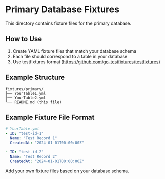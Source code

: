 # Primary Database Fixtures

This directory contains fixture files for the primary database.

## How to Use

1. Create YAML fixture files that match your database schema
2. Each file should correspond to a table in your database
3. Use testfixtures format (https://github.com/go-testfixtures/testfixtures)

## Example Structure

```
fixtures/primary/
├── YourTable1.yml
├── YourTable2.yml
└── README.md (this file)
```

## Example Fixture File Format

```yaml
# YourTable.yml
- ID: "test-id-1"
  Name: "Test Record 1"
  CreatedAt: "2024-01-01T00:00:00Z"

- ID: "test-id-2"
  Name: "Test Record 2"
  CreatedAt: "2024-01-01T00:00:00Z"
```

Add your own fixture files based on your database schema.